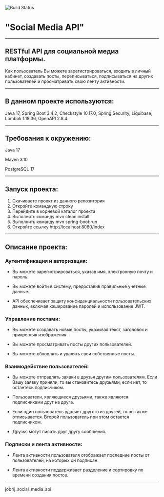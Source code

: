 ![Build Status](https://github.com/ElizavetaKr/job4j_social_media_api/actions/workflows/maven.yml/badge.svg)

# "Social Media API"
***
## RESTful API для социальной медиа платформы. 
Как пользователь Вы можете зарегистрироваться, входить в личный кабинет, создавать посты, переписываться, 
подписываться на других пользователей и просматривать свою ленту активности.

***
## В данном проекте используются: 
Java 17, Spring Boot 3.4.2, Checkstyle 10.17.0, 
Spring Security, Liquibase, Lombok 1.18.36,
OpenAPI 2.8.4
***
## Требования к окружению:
Java 17

Maven 3.10

PostgreSQL 17
***
## Запуск проекта:
1. Скачиваете проект из данного репозитория
2. Откройте командную строку
3. Перейдите в корневой каталог проекта
4. Выполнить команду mvn clean install
5. Выполнить команду mvn spring-boot:run
6. Откройте ссылку http://localhost:8080/index
***
## Описание проекта:

### Аутентификация и авторизация:
- Вы можете зарегистрироваться, указав имя, электронную почту и пароль.


- Вы можете войти в систему, предоставив правильные учетные данные.


- API обеспечивает защиту конфиденциальности пользовательских данных, включая хэширование паролей и использование JWT.


### Управление постами:

- Вы можете создавать новые посты, указывая текст, заголовок и прикрепляя изображения.


- Вы можете просматривать посты других пользователей.


- Вы можете обновлять и удалять свои собственные посты.


### Взаимодействие пользователей:

- Вы можете отправлять заявки в друзья другим пользователям. Если Вашу заявку приняли, то вы становитесь друзьями, если нет, то остаетесь подписчиком.


- Пользователи, являющиеся друзьями, также являются подписчиками друг на друга.


- Если один пользователь удаляет другого из друзей, то он также отписывается. Второй пользователь при этом остается подписчиком.


- Друзья могут писать друг другу сообщения.


### Подписки и лента активности:

- Лента активности пользователя отображает последние посты от пользователей, на которых он подписан.


- Лента активности поддерживает разделение и сортировку по времени создания постов.


***
job4j_social_media_api

